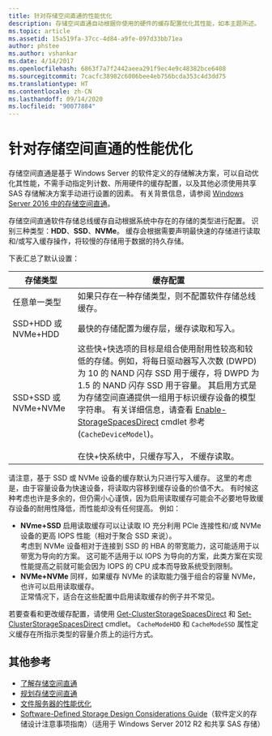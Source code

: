 ```yaml
---
title: 针对存储空间直通的性能优化
description: 存储空间直通自动根据你使用的硬件的缓存配置优化其性能，如本主题所述。
ms.topic: article
ms.assetid: 15a519fa-37cc-4d84-a9fe-097d33bb71ea
author: phstee
ms.author: vshankar
ms.date: 4/14/2017
ms.openlocfilehash: 6863f7a7f2442aeea291f9ec4e9c48382bce6408
ms.sourcegitcommit: 7cacfc38982c6006bee4eb756bcda353c4d3dd75
ms.translationtype: HT
ms.contentlocale: zh-CN
ms.lasthandoff: 09/14/2020
ms.locfileid: "90077884"
---
```

# <a name="performance-tuning-for-storage-spaces-direct"></a>针对存储空间直通的性能优化

存储空间直通是基于 Windows Server 的软件定义的存储解决方案，可以自动优化其性能，不需手动指定列计数、所用硬件的缓存配置，以及其他必须使用共享 SAS 存储解决方案手动进行设置的因素。 有关背景信息，请参阅 [Windows Server 2016 中的存储空间直通](../../../../storage/storage-spaces/storage-spaces-direct-overview.md)。

存储空间直通软件存储总线缓存自动根据系统中存在的存储的类型进行配置。 识别三种类型：**HDD**、**SSD**、**NVMe**。 缓存会根据需要声明最快速的存储进行读取和/或写入缓存操作，将较慢的存储用于数据的持久存储。

下表汇总了默认设置：

| 存储类型 | 缓存配置 |
| --- | --- |
| 任意单一类型 | 如果只存在一种存储类型，则不配置软件存储总线缓存。 |
| SSD+HDD 或 NVMe+HDD | 最快的存储配置为缓存层，缓存读取和写入。 |
| SSD+SSD 或 NVMe+NVMe | 这些快+快选项的目标是组合使用耐用性较高和较低的存储。例如，将每日驱动器写入次数 (DWPD) 为 10 的 NAND 闪存 SSD 用于缓存，将 DWPD 为 1.5 的 NAND 闪存 SSD 用于容量。 其启用方式是为存储空间直通提供一组用于标识缓存设备的模型字符串。 有关详细信息，请查看 [Enable-StorageSpacesDirect](https://technet.microsoft.com/library/mt589697.aspx) cmdlet 参考 (`CacheDeviceModel`)。 <br><br>在快+快系统中，只缓存写入， 不缓存读取。 |

请注意，基于 SSD 或 NVMe 设备的缓存默认为只进行写入缓存。 这里的考虑是，由于容量设备为快速设备，将读取内容移到缓存设备的价值不大。 有时候这种考虑也许是多余的，但仍需小心谨慎，因为启用读取缓存可能会不必要地导致缓存设备的耐用性降低，而性能却没有任何提高。 例如：

* **NVme+SSD** 启用读取缓存可以让读取 IO 充分利用 PCIe 连接性和/或 NVMe 设备的更高 IOPS 性能（相对于聚合 SSD 来说）。 <br>考虑到 NVMe 设备相对于连接到 SSD 的 HBA 的带宽能力，这可能适用于以带宽为导向的方案。 这可能不适用于以 IOPS 为导向的方案，此类方案在实现性能提高之前就可能会因为 IOPS 的 CPU 成本而导致系统受到限制。
* **NVMe+NVMe** 同样，如果缓存 NVMe 的读取能力强于组合的容量 NVMe，也许可以启用读取缓存。 <br>正常情况下，适合在这些配置中启用读取缓存的例子并不常见。

若要查看和更改缓存配置，请使用 [Get-ClusterStorageSpacesDirect](https://technet.microsoft.com/library/mt634616.aspx) 和 [Set-ClusterStorageSpacesDirect](https://technet.microsoft.com/library/mt763265.aspx) cmdlet。 `CacheModeHDD` 和 `CacheModeSSD` 属性定义缓存在所指示类型的容量介质上的运行方式。

## <a name="additional-references"></a>其他参考

- [了解存储空间直通](../../../../storage/storage-spaces/understand-the-cache.md)
- [规划存储空间直通](../../../../storage/storage-spaces/storage-spaces-direct-hardware-requirements.md)
- [文件服务器的性能优化](../../role/file-server/index.md)
- [Software-Defined Storage Design Considerations Guide](/previous-versions/windows/it-pro/windows-server-2012-R2-and-2012/mt243829(v=ws.11))（软件定义的存储设计注意事项指南）（适用于 Windows Server 2012 R2 和共享 SAS 存储）